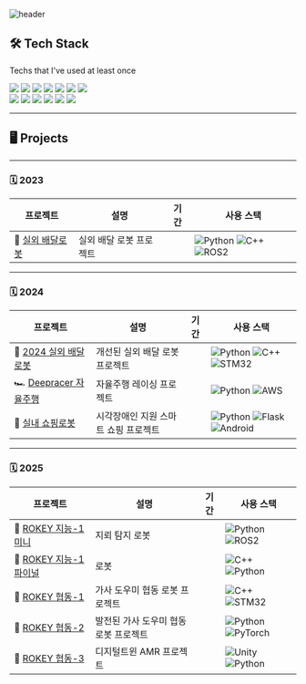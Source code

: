 ![header](https://capsule-render.vercel.app/api?type=Waving&section=header&height=300&text=Hello&fontAlignX=50&fontAlignY=45&color=gradient&fontSize=100&fontColor=ffffff&desc=It's%20Dawon%20GitHub)

## 🛠️ Tech Stack  
Techs that I've used at least once  

<p>
  <img src="https://img.shields.io/badge/Python-3776AB?style=for-the-badge&logo=python&logoColor=white"/>
  <img src="https://img.shields.io/badge/Java-007396?style=for-the-badge&logo=java&logoColor=white"/>
  <img src="https://img.shields.io/badge/C++-00599C?style=for-the-badge&logo=c%2B%2B&logoColor=white"/>
  <img src="https://img.shields.io/badge/C-A8B9CC?style=for-the-badge&logo=c&logoColor=white"/>
  <img src="https://img.shields.io/badge/ROS2-22314E?style=for-the-badge&logo=ros&logoColor=white"/>
  <img src="https://img.shields.io/badge/Linux-FCC624?style=for-the-badge&logo=linux&logoColor=black"/>
  <img src="https://img.shields.io/badge/Flask-000000?style=for-the-badge&logo=flask&logoColor=white"/>
  <br>
  <img src="https://img.shields.io/badge/Arduino-00979D?style=for-the-badge&logo=arduino&logoColor=white"/>
  <img src="https://img.shields.io/badge/Android%20Studio-3DDC84?style=for-the-badge&logo=android-studio&logoColor=white"/>
  <img src="https://img.shields.io/badge/STM32-03234B?style=for-the-badge&logo=stmicroelectronics&logoColor=white"/>
  <img src="https://img.shields.io/badge/PyTorch-EE4C2C?style=for-the-badge&logo=pytorch&logoColor=white"/>
  <img src="https://img.shields.io/badge/AWS-232F3E?style=for-the-badge&logo=amazon-aws&logoColor=white"/>
  <img src="https://img.shields.io/badge/Firebase-FFCA28?style=for-the-badge&logo=firebase&logoColor=black"/>
</p>

---

## 🖥️ Projects

---

### 🗓️ 2023
| 프로젝트 | 설명 | 기간 | 사용 스택 |
|----------|------|------|----------|
| 🤖 [실외 배달로봇](https://github.com/seodawon/2023_outdoor_robot.git) | 실외 배달 로봇 프로젝트 |  | ![Python](https://img.shields.io/badge/Python-3776AB?style=flat&logo=python&logoColor=white) ![C++](https://img.shields.io/badge/C++-00599C?style=flat&logo=c%2B%2B&logoColor=white) ![ROS2](https://img.shields.io/badge/ROS2-F7DF1E?style=flat&logo=ros&logoColor=black) |

---

### 🗓️ 2024
| 프로젝트 | 설명 | 기간 | 사용 스택 |
|----------|------|------|----------|
| 🤖 [2024 실외 배달로봇](https://github.com/seodawon/2024_outdoor_robot.git) | 개선된 실외 배달 로봇 프로젝트 |  | ![Python](https://img.shields.io/badge/Python-3776AB?style=flat&logo=python&logoColor=white) ![C++](https://img.shields.io/badge/C++-00599C?style=flat&logo=c%2B%2B&logoColor=white) ![STM32](https://img.shields.io/badge/STM32-F29111?style=flat&logo=arm&logoColor=white) |
| 🏎️ [Deepracer 자율주행](https://github.com/seodawon/deepracer.git) | 자율주행 레이싱 프로젝트 |  | ![Python](https://img.shields.io/badge/Python-3776AB?style=flat&logo=python&logoColor=white) ![AWS](https://img.shields.io/badge/AWS-232F3E?style=flat&logo=amazon-aws&logoColor=white) |
| 🛒 [실내 쇼핑로봇](https://github.com/seodawon/indoor_robot.git) | 시각장애인 지원 스마트 쇼핑 프로젝트 |  | ![Python](https://img.shields.io/badge/Python-3776AB?style=flat&logo=python&logoColor=white) ![Flask](https://img.shields.io/badge/Flask-000000?style=flat&logo=flask&logoColor=white) ![Android](https://img.shields.io/badge/Android_Studio-3DDC84?style=flat&logo=android-studio&logoColor=white) |

---

### 🗓️ 2025
| 프로젝트 | 설명 | 기간 | 사용 스택 |
|----------|------|------|----------|
| 🧠 [ROKEY 지능-1 미니](https://github.com/seodawon/mini_project-argus.git) | 지뢰 탐지 로봇 |  | ![Python](https://img.shields.io/badge/Python-3776AB?style=flat&logo=python&logoColor=white) ![ROS2](https://img.shields.io/badge/ROS2-F7DF1E?style=flat&logo=ros&logoColor=black) |
| 🧠 [ROKEY 지능-1 파이널](https://github.com/seodawon/Crack_AMR_robot.git) |  로봇 |  | ![C++](https://img.shields.io/badge/C++-00599C?style=flat&logo=c%2B%2B&logoColor=white) ![Python](https://img.shields.io/badge/Python-3776AB?style=flat&logo=python&logoColor=white) |
| 🤝 [ROKEY 협동-1](https://github.com/seodawon/MyHandy_cobot.git) | 가사 도우미 협동 로봇 프로젝트 |  | ![C++](https://img.shields.io/badge/C++-00599C?style=flat&logo=c%2B%2B&logoColor=white) ![STM32](https://img.shields.io/badge/STM32-F29111?style=flat&logo=arm&logoColor=white) |
| 🤝 [ROKEY 협동-2](https://github.com/seodawon/Fitomi_Assist_AI_Cobot.git) | 발전된 가사 도우미 협동 로봇 프로젝트|  | ![Python](https://img.shields.io/badge/Python-3776AB?style=flat&logo=python&logoColor=white) ![PyTorch](https://img.shields.io/badge/PyTorch-EE4C2C?style=flat&logo=pytorch&logoColor=white) |
| 🤝 [ROKEY 협동-3](https://github.com/seodawon/DigitalTwin_AutoDriving.git) | 디지털트윈 AMR 프로젝트 |  | ![Unity](https://img.shields.io/badge/Unity-000000?style=flat&logo=unity&logoColor=white) ![Python](https://img.shields.io/badge/Python-3776AB?style=flat&logo=python&logoColor=white) |

